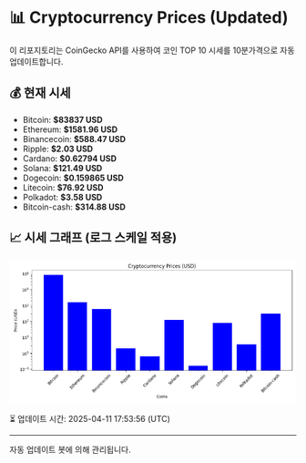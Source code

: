 
# 📊 Cryptocurrency Prices (Updated)

이 리포지토리는 CoinGecko API를 사용하여 코인 TOP 10 시세를 10분가격으로 자동 업데이트합니다.

## 💰 현재 시세
- Bitcoin: **$83837 USD**
- Ethereum: **$1581.96 USD**
- Binancecoin: **$588.47 USD**
- Ripple: **$2.03 USD**
- Cardano: **$0.62794 USD**
- Solana: **$121.49 USD**
- Dogecoin: **$0.159865 USD**
- Litecoin: **$76.92 USD**
- Polkadot: **$3.58 USD**
- Bitcoin-cash: **$314.88 USD**

## 📈 시세 그래프 (로그 스케일 적용)
![Crypto Prices](crypto_prices.png)

⏳ 업데이트 시간: 2025-04-11 17:53:56 (UTC)

---
자동 업데이트 봇에 의해 관리됩니다.
